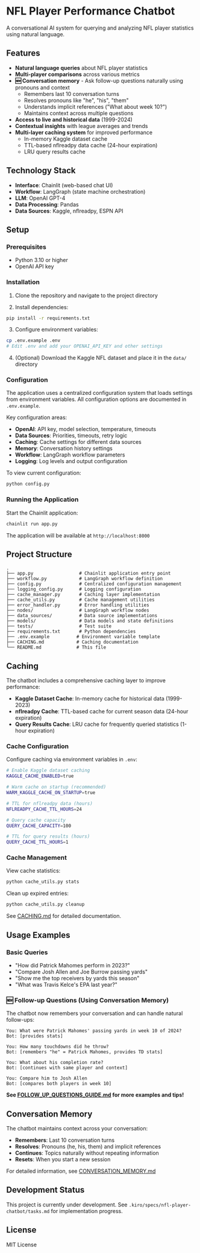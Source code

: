 # NFL Player Performance Chatbot

A conversational AI system for querying and analyzing NFL player statistics using natural language.

## Features

- **Natural language queries** about NFL player statistics
- **Multi-player comparisons** across various metrics
- **🆕 Conversation memory** - Ask follow-up questions naturally using pronouns and context
  - Remembers last 10 conversation turns
  - Resolves pronouns like "he", "his", "them"
  - Understands implicit references ("What about week 10?")
  - Maintains context across multiple questions
- **Access to live and historical data** (1999-2024)
- **Contextual insights** with league averages and trends
- **Multi-layer caching system** for improved performance
  - In-memory Kaggle dataset cache
  - TTL-based nflreadpy data cache (24-hour expiration)
  - LRU query results cache

## Technology Stack

- **Interface**: Chainlit (web-based chat UI)
- **Workflow**: LangGraph (state machine orchestration)
- **LLM**: OpenAI GPT-4
- **Data Processing**: Pandas
- **Data Sources**: Kaggle, nflreadpy, ESPN API

## Setup

### Prerequisites

- Python 3.10 or higher
- OpenAI API key

### Installation

1. Clone the repository and navigate to the project directory

2. Install dependencies:
```bash
pip install -r requirements.txt
```

3. Configure environment variables:
```bash
cp .env.example .env
# Edit .env and add your OPENAI_API_KEY and other settings
```

4. (Optional) Download the Kaggle NFL dataset and place it in the `data/` directory

### Configuration

The application uses a centralized configuration system that loads settings from environment variables. All configuration options are documented in `.env.example`.

Key configuration areas:
- **OpenAI**: API key, model selection, temperature, timeouts
- **Data Sources**: Priorities, timeouts, retry logic
- **Caching**: Cache settings for different data sources
- **Memory**: Conversation history settings
- **Workflow**: LangGraph workflow parameters
- **Logging**: Log levels and output configuration

To view current configuration:
```bash
python config.py
```

### Running the Application

Start the Chainlit application:
```bash
chainlit run app.py
```

The application will be available at `http://localhost:8000`

## Project Structure

```
.
├── app.py                 # Chainlit application entry point
├── workflow.py            # LangGraph workflow definition
├── config.py              # Centralized configuration management
├── logging_config.py      # Logging configuration
├── cache_manager.py       # Caching layer implementation
├── cache_utils.py         # Cache management utilities
├── error_handler.py       # Error handling utilities
├── nodes/                 # LangGraph workflow nodes
├── data_sources/          # Data source implementations
├── models/                # Data models and state definitions
├── tests/                 # Test suite
├── requirements.txt       # Python dependencies
├── .env.example          # Environment variable template
├── CACHING.md            # Caching documentation
└── README.md             # This file
```

## Caching

The chatbot includes a comprehensive caching layer to improve performance:

- **Kaggle Dataset Cache**: In-memory cache for historical data (1999-2023)
- **nflreadpy Cache**: TTL-based cache for current season data (24-hour expiration)
- **Query Results Cache**: LRU cache for frequently queried statistics (1-hour expiration)

### Cache Configuration

Configure caching via environment variables in `.env`:

```bash
# Enable Kaggle dataset caching
KAGGLE_CACHE_ENABLED=true

# Warm cache on startup (recommended)
WARM_KAGGLE_CACHE_ON_STARTUP=true

# TTL for nflreadpy data (hours)
NFLREADPY_CACHE_TTL_HOURS=24

# Query cache capacity
QUERY_CACHE_CAPACITY=100

# TTL for query results (hours)
QUERY_CACHE_TTL_HOURS=1
```

### Cache Management

View cache statistics:
```bash
python cache_utils.py stats
```

Clean up expired entries:
```bash
python cache_utils.py cleanup
```

See [CACHING.md](CACHING.md) for detailed documentation.

## Usage Examples

### Basic Queries
- "How did Patrick Mahomes perform in 2023?"
- "Compare Josh Allen and Joe Burrow passing yards"
- "Show me the top receivers by yards this season"
- "What was Travis Kelce's EPA last year?"

### 🆕 Follow-up Questions (Using Conversation Memory)
The chatbot now remembers your conversation and can handle natural follow-ups:

```
You: What were Patrick Mahomes' passing yards in week 10 of 2024?
Bot: [provides stats]

You: How many touchdowns did he throw?
Bot: [remembers "he" = Patrick Mahomes, provides TD stats]

You: What about his completion rate?
Bot: [continues with same player and context]

You: Compare him to Josh Allen
Bot: [compares both players in week 10]
```

**See [FOLLOW_UP_QUESTIONS_GUIDE.md](FOLLOW_UP_QUESTIONS_GUIDE.md) for more examples and tips!**

## Conversation Memory

The chatbot maintains context across your conversation:
- **Remembers**: Last 10 conversation turns
- **Resolves**: Pronouns (he, his, them) and implicit references
- **Continues**: Topics naturally without repeating information
- **Resets**: When you start a new session

For detailed information, see [CONVERSATION_MEMORY.md](CONVERSATION_MEMORY.md)

## Development Status

This project is currently under development. See `.kiro/specs/nfl-player-chatbot/tasks.md` for implementation progress.

## License

MIT License

